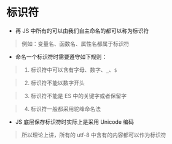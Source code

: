 # 标识符

-   再 JS 中所有的可以由我们自主命名的都可以称为标识符

> 例如：变量名、函数名、属性名都属于标识符

-   命名一个标识符时需要遵守如下规则：

> 1. 标识符中可以含有字母、数字、`_`、`$`

> 2. 标识符不能以数字开头

> 3. 标识符不能是 ES 中的关键字或者保留字

> 4. 标识符一般都采用驼峰命名法

-   JS 底层保存标识符时实际上是采用 Unicode 编码

> 所以理论上讲，所有的 utf-8 中含有的内容都可以作为标识符
